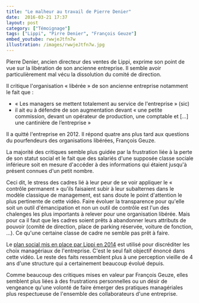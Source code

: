 ```yaml
---
title: "Le malheur au travail de Pierre Denier"
date:  2016-03-21 17:37
layout: post
category: ["Témoignage"]
tags: ["Lippi", "Pirre Denier", "François Geuze"]
embed_youtube: rwwjeJtfn7w
illustration: /images/rwwjeJtfn7w.jpg
---
```


Pierre Denier, ancien directeur des ventes de Lippi, exprime son point de vue sur la libération de son ancienne entreprise. Il semble avoir particulièrement mal vécu la dissolution du comité de direction.

Il critique l'organisation « libérée » de son ancienne entreprise notamment le fait que :

- « Les managers se mettent totalement au service de l'entreprise » (sic)
- il ait eu à défendre de son augmentation devant « une petite commission, devant un opérateur de production, une comptable et [...] une cantinière de l’entreprise »

Il a quitté l'entreprise en 2012. Il répond quatre ans plus tard aux questions du pourfendeurs des organisations libérées, François Geuze.

La majorité des critiques semble plus guidée par la frustration liée à la perte de son statut social et le fait que des salariés d'une supposée classe sociale inférieure soit en mesure d'accéder à des informations qui étaient jusqu'à présent connues d'un petit nombre.

Ceci dit, le stress des cadres lié à leur peur de se voir appliquer le « contrôle permanent » qu'ils faisaient subir à leur subalternes dans le modèle classique de management, est sans doute le point d'attention le plus pertinente de cette vidéo. Faire évoluer la transparence pour qu'elle soit un outil d'émancipation et non un outil de contrôle est l'un des chalenges les plus importants à relever pour une organisation libérée. Mais pour ca il faut que les cadres soient prêts à abandonner leurs attributs de pouvoir (comité de direction, place de parking réservée, voiture de fonction, ...). Ce qu'une certaine classe de cadre ne semble pas prêt à faire.

Le [plan social mis en place par Lippi en 2014](http://www.charentelibre.fr/2014/12/08/mouthiers-lippi-supprime-trente-emplois,1929272.php) est utilisé pour discréditer les choix managériaux de l'entreprise. C'est le seul fait objectif énoncé dans cette vidéo. Le reste des faits ressemblent plus à une perception vieille de 4 ans d'une structure qui a certainement beaucoup évolué depuis.

Comme beaucoup des critiques mises en valeur par François Geuze, elles semblent plus liées à des frustrations personnelles ou un désir de vengeance qu'une volonté de faire émerger des pratiques managériales plus respectueuse de l'ensemble des collaborateurs d'une entreprise.
